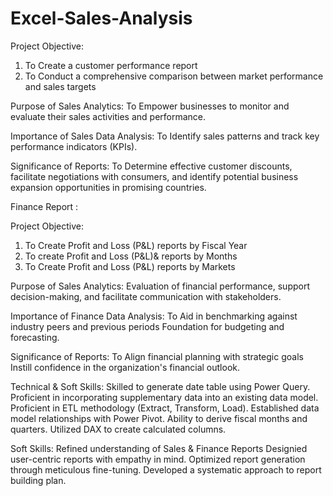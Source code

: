 # Excel-Sales-Analysis

Project Objective:

1. To Create a customer performance report
2. To Conduct a comprehensive comparison between market performance and sales targets
   
Purpose of Sales Analytics: 
To Empower businesses to monitor and evaluate their sales activities and performance.

Importance of Sales Data Analysis: 
To Identify sales patterns and track key performance indicators (KPIs).

Significance of Reports:
To Determine effective customer discounts, facilitate negotiations with consumers, and identify potential business expansion opportunities in promising countries.

Finance Report :

Project Objective:

1. To Create Profit and Loss (P&L) reports by Fiscal Year
2. To create Profit and Loss (P&L)& reports by Months
3. To Create Profit and Loss (P&L) reports by Markets

Purpose of Sales Analytics: 
Evaluation of financial performance, support decision-making, and facilitate communication with stakeholders.

Importance of Finance Data Analysis:
To Aid in benchmarking against industry peers and previous periods Foundation for budgeting and forecasting.

Significance of Reports:
To Align financial planning with strategic goals Instill confidence in the organization's financial outlook.

Technical & Soft Skills:
 Skilled to generate date table using Power Query.
 Proficient in incorporating supplementary data into an existing data model.
 Proficient in ETL methodology (Extract, Transform, Load).
 Established data model relationships with Power Pivot.
 Ability to derive fiscal months and quarters.
 Utilized DAX to create calculated columns.
 
Soft Skills:
 Refined understanding of Sales & Finance Reports
 Designied user-centric reports with empathy in mind.
 Optimized report generation through meticulous fine-tuning.
 Developed a systematic approach to report building plan.
